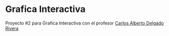 # Grafica Interactiva
Proyecto #2 para Grafica Interactiva con el profesor [Carlos Alberto Delgado Rivera](mailto:cadelgador@unal.edu.co)
